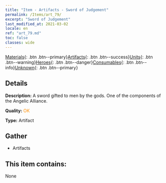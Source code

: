 ```yaml
---
title: "Item - Artifacts - Sword of Judgement"
permalink: /Items/art_79/
excerpt: "Sword of Judgement"
last_modified_at: 2021-03-02
locale: en
ref: "art_79.md"
toc: false
classes: wide
---
```

 [Materials](/Items/){: .btn .btn--primary}[Artifacts](/Items/Artifacts/){: .btn .btn--success}[Units](/Items/Units/){: .btn .btn--warning}[Heroes](/Items/Heroes/){: .btn .btn--danger}[Consumables](/Items/Consumables/){: .btn .btn--info}[Unknown](/Items/Unknown/){: .btn .btn--primary}

## Details
 **Description:** A sword gifted to men by the gods. One of the components of the Angelic Alliance.

 **Quality:** <span style="color: #FF8C00">OK</span>

 **Type:** Artifact

## Gather

*    Artifacts 

## This item contains:

  None

